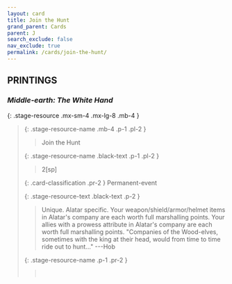 ```yaml
---
layout: card
title: Join the Hunt
grand_parent: Cards
parent: J
search_exclude: false
nav_exclude: true
permalink: /cards/join-the-hunt/
---
```


## PRINTINGS


### _Middle-earth: The White Hand_

{: .stage-resource .mx-sm-4 .mx-lg-8 .mb-4 }
> {: .stage-resource-name .mb-4 .p-1 .pl-2 }
> > <div class="card-mp"></div>
> > <div class="card-name">Join the Hunt</div>
>
> {: .stage-resource-name .black-text .p-1 .pl-2 }
> > 2[sp]
>
> {: .card-classification .pr-2 }
> Permanent-event
>
> {: .stage-resource-text .black-text .p-2 }
> > Unique. Alatar specific. Your weapon/shield/armor/helmet items in Alatar's company are each worth full marshalling points. Your allies with a prowess attribute in Alatar's company are each worth full marshalling points.   "Companies of the Wood-elves, sometimes with the king at their head, would from time to time ride out to hunt..." ---Hob 
> 
> {: .stage-resource-name .p-1 .pr-2 }
> > <div class="card-shield"></div>
> > <div class="card-corruption">&nbsp;</div>
